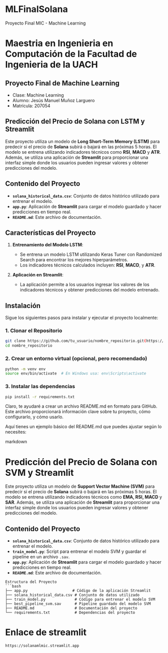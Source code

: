 # MLFinalSolana
Proyecto Final MIC - Machine Learning
# Maestria en Ingenieria en Computación de la Facultad de Ingenieria de la UACH

## Proyecto Final de Machine Learning

- Clase: Machine Learning  
- Alumno: Jesús Manuel Muñoz Larguero  
- Matrícula: 207054


## Predicción del Precio de Solana con LSTM y Streamlit

Este proyecto utiliza un modelo de **Long Short-Term Memory (LSTM)** para predecir si el precio de **Solana** subirá o bajará en las próximas 5 horas. El modelo se entrena utilizando indicadores técnicos como **RSI**, **MACD** y **ATR**. Además, se utiliza una aplicación de **Streamlit** para proporcionar una interfaz simple donde los usuarios pueden ingresar valores y obtener predicciones del modelo.

## Contenido del Proyecto

- **`solana_historical_data.csv`**: Conjunto de datos histórico utilizado para entrenar el modelo.
- **`app.py`**: Aplicación de **Streamlit** para cargar el modelo guardado y hacer predicciones en tiempo real.
- **`README.md`**: Este archivo de documentación.

## Características del Proyecto

1. **Entrenamiento del Modelo LSTM**: 
   - Se entrena un modelo LSTM utilizando Keras Tuner con Randomized Search para encontrar los mejores hiperparámetros.
   - Los indicadores técnicos calculados incluyen: **RSI**, **MACD**, y **ATR**.
 

2. **Aplicación en Streamlit**:
   - La aplicación permite a los usuarios ingresar los valores de los indicadores técnicos y obtener predicciones del modelo entrenado.
  
## Instalación

Sigue los siguientes pasos para instalar y ejecutar el proyecto localmente:

### 1. Clonar el Repositorio

```bash
git clone https://github.com/tu_usuario/nombre_repositorio.git(https://github.com/Trance-PAW/MLFinalSolana)
cd nombre_repositorio
```

### 2. Crear un entorno virtual (opcional, pero recomendado)

```bash
python -m venv env
source env/bin/activate  # En Windows usa: env\Scripts\activate
```
### 3. Instalar las dependencias

```bash
pip install -r requirements.txt
```
Claro, te ayudaré a crear un archivo README.md en formato para GitHub. Este archivo proporcionará información clave sobre tu proyecto, cómo configurarlo, y cómo usarlo.

Aquí tienes un ejemplo básico del README.md que puedes ajustar según lo necesites:

markdown

# Predicción del Precio de Solana con SVM y Streamlit

Este proyecto utiliza un modelo de **Support Vector Machine (SVM)** para predecir si el precio de **Solana** subirá o bajará en las próximas 5 horas. El modelo se entrena utilizando indicadores técnicos como **EMA, RSI, MACD** y **SAR**. Además, se utiliza una aplicación de **Streamlit** para proporcionar una interfaz simple donde los usuarios pueden ingresar valores y obtener predicciones del modelo.

## Contenido del Proyecto

- **`solana_historical_data.csv`**: Conjunto de datos histórico utilizado para entrenar el modelo.
- **`train_model.py`**: Script para entrenar el modelo SVM y guardar el pipeline en un archivo `.sav`.
- **`app.py`**: Aplicación de **Streamlit** para cargar el modelo guardado y hacer predicciones en tiempo real.
- **`README.md`**: Este archivo de documentación.


```
Estructura del Proyecto
```bash
├── app.py                    # Código de la aplicación Streamlit
├── solana_historical_data.csv # Conjunto de datos utilizado
├── train_model.py             # Código para entrenar el modelo SVM
├── best_pipeline_svm.sav      # Pipeline guardado del modelo SVM
├── README.md                  # Documentación del proyecto
└── requirements.txt           # Dependencias del proyecto
```

# Enlace de streamlit  
```bash
https://solanamlmic.streamlit.app
```
